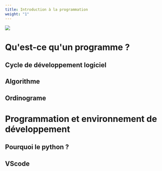 ```yaml
---
title: Introduction à la programmation
weight: "1"
---
```


![](blueprint.png)
# Qu'est-ce qu'un programme ?
## Cycle de développement logiciel
## Algorithme

## Ordinograme


# Programmation et environnement de développement

## Pourquoi le python ?

## VScode
